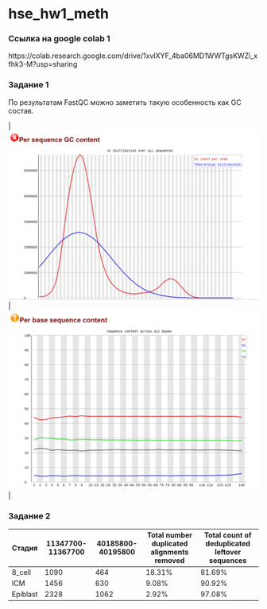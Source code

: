# hse_hw1_meth

<h3>Ссылка на google colab 1</h3> 
https://colab.research.google.com/drive/1xvIXYF_4ba06MD1WWTgsKWZi_xfhk3-M?usp=sharing

<h3>Задание 1</h3> 

По результатам FastQC можно заметить такую особенность как GC состав. 



|![](https://github.com/ZhukovaJul/hse_hw1_meth/blob/54f3ec8feaa96a175e76467a76bb20b4fc1be305/img/1.2.PNG)|![](https://github.com/ZhukovaJul/hse_hw1_meth/blob/54f3ec8feaa96a175e76467a76bb20b4fc1be305/img/1.1.PNG)|

<h3>Задание 2</h3> 

| Стадия   | 11347700-11367700| 40185800-40195800 |Total number duplicated alignments removed|Total count of deduplicated leftover sequences|
|---|---|---|---|---|
|8_cell   | 1090 | 464 |18.31%|81.69%|
| ICM     | 1456 | 630 |9.08% |90.92%|
| Epiblast|2328  |1062 |2.92% |97.08%|

